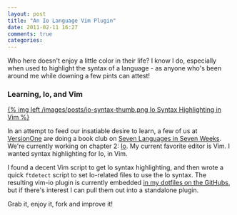 ```yaml
---
layout: post
title: "An Io Language Vim Plugin"
date: 2011-02-11 16:27
comments: true
categories:
---
```


Who here doesn't enjoy a little color in their life? I know I do, especially when
used to highlight the syntax of a language - as anyone who's been around me while
downing a few pints can attest!

<h3>Learning, Io, and Vim</h3>

[{% img left /images/posts/io-syntax-thumb.png Io Syntax Highlighting in Vim %}](/images/posts/io-syntax.png)

In an attempt to feed our insatiable desire to learn, a
few of us at <a title="VersionOne: Simplifying Software Delivery" href=
"http://versionone.com" rel="external">VersionOne</a> are doing a book club on
<a title="Seven Languages in Seven Weeks: A Pragmatic Guide to Learning Programming Languages"
href=
"http://www.amazon.com/gp/product/193435659X?ie=UTF8&amp;tag=stevenharman-20&amp;linkCode=as2&amp;camp=1789&amp;creative=390957&amp;creativeASIN=193435659X"
rel="external">Seven Languages in Seven Weeks</a>. We're currently working on chapter
2: <a title="Io Language" href="http://iolanguage.com/" rel="external">Io</a>. My
current favorite editor is Vim. I wanted syntax highlighting for Io, in Vim.

I found a decent Vim script to get Io syntax highlighting, and then wrote a quick
`ftdetect` script to set Io-related files to use the Io syntax. The
resulting vim-io plugin is currently embedded <a title="vim-io: Io, for Vim!" href=
"https://github.com/stevenharman/config/tree/master/.vim/bundle/vim-io" rel=
"external">in my dotfiles on the GitHubs</a>, but if there's interest I can pull them
out into a standalone plugin.

Grab it, enjoy it, fork and improve it!
